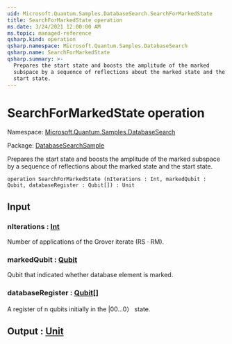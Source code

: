 ```yaml
---
uid: Microsoft.Quantum.Samples.DatabaseSearch.SearchForMarkedState
title: SearchForMarkedState operation
ms.date: 3/24/2021 12:00:00 AM
ms.topic: managed-reference
qsharp.kind: operation
qsharp.namespace: Microsoft.Quantum.Samples.DatabaseSearch
qsharp.name: SearchForMarkedState
qsharp.summary: >-
  Prepares the start state and boosts the amplitude of the marked
  subspace by a sequence of reflections about the marked state and the
  start state.
---
```


# SearchForMarkedState operation

Namespace: [Microsoft.Quantum.Samples.DatabaseSearch](xref:Microsoft.Quantum.Samples.DatabaseSearch)

Package: [DatabaseSearchSample](https://nuget.org/packages/DatabaseSearchSample)


Prepares the start state and boosts the amplitude of the markedsubspace by a sequence of reflections about the marked state and thestart state.

```qsharp
operation SearchForMarkedState (nIterations : Int, markedQubit : Qubit, databaseRegister : Qubit[]) : Unit
```


## Input

### nIterations : [Int](xref:microsoft.quantum.lang-ref.int)

Number of applications of the Grover iterate (RS · RM).


### markedQubit : [Qubit](xref:microsoft.quantum.lang-ref.qubit)

Qubit that indicated whether database element is marked.


### databaseRegister : [Qubit](xref:microsoft.quantum.lang-ref.qubit)[]

A register of n qubits initially in the |00…0〉 state.



## Output : [Unit](xref:microsoft.quantum.lang-ref.unit)

